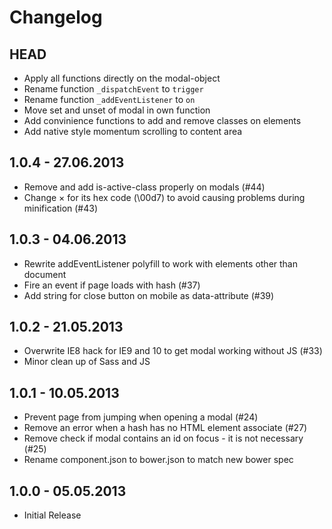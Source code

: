 # Changelog

## HEAD

* Apply all functions directly on the modal-object
* Rename function `_dispatchEvent` to `trigger`
* Rename function `_addEventListener` to `on`
* Move set and unset of modal in own function
* Add convinience functions to add and remove classes on elements
* Add native style momentum scrolling to content area

## 1.0.4 - 27.06.2013

* Remove and add is-active-class properly on modals (#44)
* Change × for its hex code (\00d7) to avoid causing problems during minification (#43)

## 1.0.3 - 04.06.2013

* Rewrite addEventListener polyfill to work with elements other than document
* Fire an event if page loads with hash (#37)
* Add string for close button on mobile as data-attribute (#39)

## 1.0.2 - 21.05.2013

* Overwrite IE8 hack for IE9 and 10 to get modal working without JS (#33)
* Minor clean up of Sass and JS

## 1.0.1 - 10.05.2013

* Prevent page from jumping when opening a modal (#24)
* Remove an error when a hash has no HTML element associate (#27)
* Remove check if modal contains an id on focus - it is not necessary (#25)
* Rename component.json to bower.json to match new bower spec

## 1.0.0 - 05.05.2013

* Initial Release
